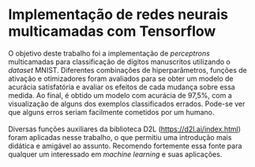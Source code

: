 # Implementação de redes neurais multicamadas com Tensorflow
O objetivo deste trabalho foi a implementação de _perceptrons_ multicamadas para classificação de dígitos manuscritos utilizando o _dataset_ MNIST. Diferentes combinações de hiperparâmetros, funções de ativação e otimizadores foram avaliados para se obter um modelo de acurácia satisfatória e avaliar os efeitos de cada mudança sobre essa medida. Ao final, é obtido um modelo com acurácia de 97,5%, com a visualização de alguns dos exemplos classificados errados. Pode-se ver que alguns erros seriam facilmente cometidos por um humano.
<br><br>
Diversas funções auxiliares da biblioteca D2L (https://d2l.ai/index.html) foram aplicadas nesse trabalho, o que permitiu uma introdução mais didática e amigável ao assunto. Recomendo fortemente essa fonte para qualquer um interessado em _machine learning_ e suas aplicações.
